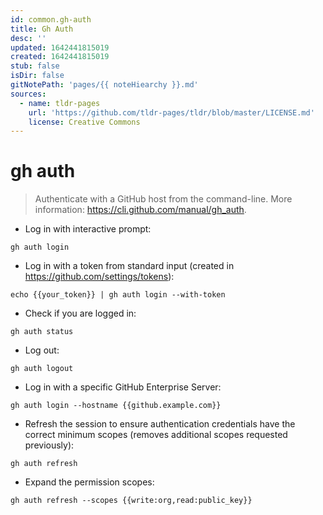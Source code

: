 ```yaml
---
id: common.gh-auth
title: Gh Auth
desc: ''
updated: 1642441815019
created: 1642441815019
stub: false
isDir: false
gitNotePath: 'pages/{{ noteHiearchy }}.md'
sources:
  - name: tldr-pages
    url: 'https://github.com/tldr-pages/tldr/blob/master/LICENSE.md'
    license: Creative Commons
---
```

# gh auth

> Authenticate with a GitHub host from the command-line.
> More information: <https://cli.github.com/manual/gh_auth>.

- Log in with interactive prompt:

`gh auth login`

- Log in with a token from standard input (created in <https://github.com/settings/tokens>):

`echo {{your_token}} | gh auth login --with-token`

- Check if you are logged in:

`gh auth status`

- Log out:

`gh auth logout`

- Log in with a specific GitHub Enterprise Server:

`gh auth login --hostname {{github.example.com}}`

- Refresh the session to ensure authentication credentials have the correct minimum scopes (removes additional scopes requested previously):

`gh auth refresh`

- Expand the permission scopes:

`gh auth refresh --scopes {{write:org,read:public_key}}`

